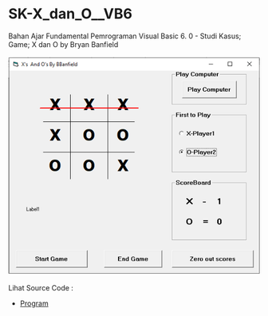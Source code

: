 # SK-X_dan_O__VB6
Bahan Ajar Fundamental Pemrograman Visual Basic 6. 0 - Studi Kasus; Game; X dan O by Bryan Banfield<br><br>
<img src="https://github.com/RizkyKhapidsyah/SK-X_dan_O__VB6/blob/main/result/001.PNG"><br><br>
Lihat Source Code : <br>
- <a href="https://github.com/RizkyKhapidsyah/SK-X_dan_O__VB6/blob/main/tttci16.frm">Program</a>
